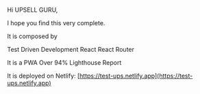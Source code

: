 Hi UPSELL GURU,

I hope you find this very complete.

It is composed by

Test Driven Development
React
React Router

It is a PWA
Over 94% Lighthouse Report



It is deployed on Netlify:
[https://test-ups.netlify.app](https://test-ups.netlify.app)

